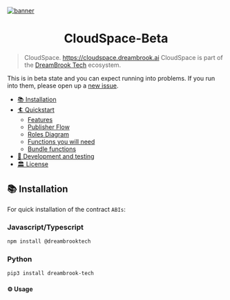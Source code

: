 [![banner](https://github.com/DreamBrookTech/CloudSpace/assets/60097047/51af963e-9fb4-43dd-880e-1980d8a557ab)](https://dreambrook.tech)

<h1 align="center">CloudSpace-Beta</h1>

> CloudSpace. https://cloudspace.dreambrook.ai
> CloudSpace is part of the [DreamBrook Tech](https://dreambrook.tech) ecosystem.

This is in beta state and you can expect running into problems. If you run into them, please open up a [new issue](https://docs.dreambrook.tech).

- [📚 Installation](#-installation)
- [🏄 Quickstart](#-quickstart)
  - [Features](#features)
  - [Publisher Flow](#publisher-flow)
  - [Roles Diagram](#roles-diagram)
  - [Functions you will need](#functions-you-will-need)
  - [Bundle functions](#bundle-functions)
- [🦑 Development and testing](#-development-and-testing)
- [🏛 License](#-license)

## 📚 Installation

For quick installation of the contract `ABIs`:

### Javascript/Typescript

```bash
npm install @dreambrooktech
```

### Python

```bash
pip3 install dreambrook-tech
```

#### ⚙️ Usage
